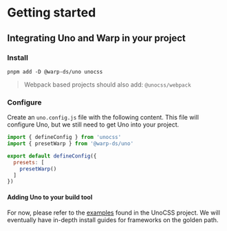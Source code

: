 # Getting started

## Integrating Uno and Warp in your project

### Install

```shell
pnpm add -D @warp-ds/uno unocss
```

> Webpack based projects should also add: `@unocss/webpack`

### Configure

Create an `uno.config.js` file with the following content. This file will configure Uno, but we still need to get Uno into your project.

```js
import { defineConfig } from 'unocss'
import { presetWarp } from '@warp-ds/uno'

export default defineConfig({
  presets: [
    presetWarp()
  ]
})
```

#### Adding Uno to your build tool

For now, please refer to the [examples](https://github.com/unocss/unocss/tree/main/examples) found in the UnoCSS project. We will eventually have in-depth install guides for frameworks on the golden path.

